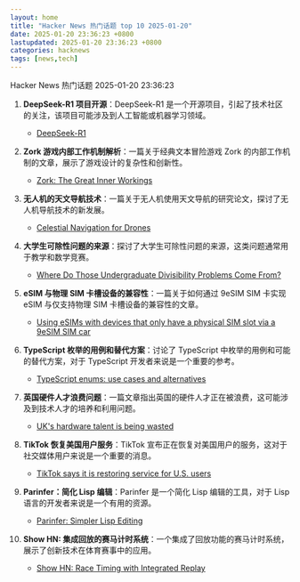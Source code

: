 ```yaml
---
layout: home
title: "Hacker News 热门话题 top 10 2025-01-20"
date: 2025-01-20 23:36:23 +0800
lastupdated: 2025-01-20 23:36:23 +0800
categories: hacknews
tags: [news,tech]
---
```

Hacker News 热门话题 2025-01-20 23:36:23

1. **DeepSeek-R1 项目开源**：DeepSeek-R1 是一个开源项目，引起了技术社区的关注，该项目可能涉及到人工智能或机器学习领域。
    - [DeepSeek-R1](https://github.com/deepseek-ai/DeepSeek-R1)

2. **Zork 游戏内部工作机制解析**：一篇关于经典文本冒险游戏 Zork 的内部工作机制的文章，展示了游戏设计的复杂性和创新性。
    - [Zork: The Great Inner Workings](https://medium.com/swlh/zork-the-great-inner-workings-b68012952bdc)

3. **无人机的天文导航技术**：一篇关于无人机使用天文导航的研究论文，探讨了无人机导航技术的新发展。
    - [Celestial Navigation for Drones](https://www.mdpi.com/2504-446X/8/11/652)

4. **大学生可除性问题的来源**：探讨了大学生可除性问题的来源，这类问题通常用于教学和数学竞赛。
    - [Where Do Those Undergraduate Divisibility Problems Come From?](https://grossack.site/2025/01/16/undergrad-divisibility-problems.html)

5. **eSIM 与物理 SIM 卡槽设备的兼容性**：一篇关于如何通过 9eSIM SIM 卡实现 eSIM 与仅支持物理 SIM 卡槽设备的兼容性的文章。
    - [Using eSIMs with devices that only have a physical SIM slot via a 9eSIM SIM car](https://neilzone.co.uk/2025/01/using-esims-with-devices-that-only-have-a-physical-sim-slot-via-a-9esim-sim-card-with-android-and-linux/)

6. **TypeScript 枚举的用例和替代方案**：讨论了 TypeScript 中枚举的用例和可能的替代方案，对于 TypeScript 开发者来说是一个重要的参考。
    - [TypeScript enums: use cases and alternatives](https://2ality.com/2025/01/typescript-enum-patterns.html)

7. **英国硬件人才浪费问题**：一篇文章指出英国的硬件人才正在被浪费，这可能涉及到技术人才的培养和利用问题。
    - [UK's hardware talent is being wasted](https://josef.cn/blog/uk-talent)

8. **TikTok 恢复美国用户服务**：TikTok 宣布正在恢复对美国用户的服务，这对于社交媒体用户来说是一个重要的消息。
    - [TikTok says it is restoring service for U.S. users](https://www.nbcnews.com/tech/tech-news/tiktok-says-restoring-service-us-users-rcna188320)

9. **Parinfer：简化 Lisp 编辑**：Parinfer 是一个简化 Lisp 编辑的工具，对于 Lisp 语言的开发者来说是一个有用的资源。
    - [Parinfer: Simpler Lisp Editing](https://shaunlebron.github.io/parinfer/)

10. **Show HN: 集成回放的赛马计时系统**：一个集成了回放功能的赛马计时系统，展示了创新技术在体育赛事中的应用。
    - [Show HN: Race Timing with Integrated Replay](https://storytiming.racing)